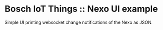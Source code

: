 # Bosch IoT Things :: Nexo UI example

Simple UI printing websocket change notifications of the Nexo as JSON.
